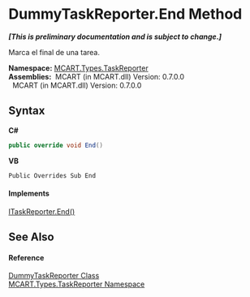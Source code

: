 # DummyTaskReporter.End Method 
 _**\[This is preliminary documentation and is subject to change.\]**_

Marca el final de una tarea.

**Namespace:**&nbsp;<a href="256f3901-18cb-eeca-835c-7de778822db3">MCART.Types.TaskReporter</a><br />**Assemblies:**&nbsp;&nbsp;MCART (in MCART.dll) Version: 0.7.0.0<br />&nbsp;&nbsp;MCART (in MCART.dll) Version: 0.7.0.0<br />

## Syntax

**C#**<br />
``` C#
public override void End()
```

**VB**<br />
``` VB
Public Overrides Sub End
```


#### Implements
<a href="81533883-3654-1bea-cf9b-35728d0f852d">ITaskReporter.End()</a><br />

## See Also


#### Reference
<a href="3110d67a-24e6-f37f-f20a-c43d9518a569">DummyTaskReporter Class</a><br /><a href="256f3901-18cb-eeca-835c-7de778822db3">MCART.Types.TaskReporter Namespace</a><br />